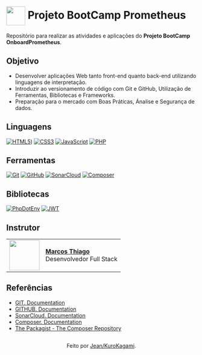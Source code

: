 <h1>
    <a href="https://github.com/KuroKagami/OnboardPrometheus">
     <img align="center" width="50px" src="https://upload.wikimedia.org/wikipedia/commons/a/ae/Github-desktop-logo-symbol.svg"></a>
    <span> Projeto BootCamp Prometheus</span>
</h1>

Repositório para realizar as atividades e aplicações do **Projeto BootCamp OnboardPrometheus**.


## Objetivo
- Desenvolver aplicações Web tanto front-end quanto back-end utilizando linguagens de interpretação.
- Introduzir ao versionamento de código com Git e GitHub, Utilização de Ferramentas, Bibliotecas e Frameworks.
- Preparação para o mercado com Boas Práticas, Ánalise e Segurança de dados.

## Linguagens
[![HTML5](https://img.shields.io/badge/html5-000?style=for-the-badge&logo=html5&logoColor=ed814b)](https://developer.mozilla.org/en-US/docs/Web/HTML))
[![CSS3](https://img.shields.io/badge/css3-000?style=for-the-badge&logo=css3&logoColor=58b4cb)](https://developer.mozilla.org/en-US/docs/Web/CSS)
[![JavaScript](https://img.shields.io/badge/javascript-000?style=for-the-badge&logo=javascript&logoColor=%23F7DF1E)](https://developer.mozilla.org/en-US/docs/Web/JavaScript)
[![PHP](https://img.shields.io/badge/php-000?style=for-the-badge&logo=php&logoColor=b386fa)](https://www.php.net/docs.php)
<br>

## Ferramentas
[![Git](https://img.shields.io/badge/Git-000?style=for-the-badge&logo=git&logoColor=E94D5F)](https://git-scm.com/doc) 
[![GitHub](https://img.shields.io/badge/GitHub-000?style=for-the-badge&logo=github&logoColor=30A3DC)](https://docs.github.com/)
[![SonarCloud](https://img.shields.io/badge/SonarCloud-000?style=for-the-badge&logo=sonar&logoColor=d465f3)](https://sonarcloud.io/)
[![Composer](https://img.shields.io/badge/Composer-000?style=for-the-badge&logo=composer&logoColor=b78f5c)](https://getcomposer.org)
<br>

## Bibliotecas
[![PhpDotEnv](https://img.shields.io/badge/Phpdotenv-000?style=for-the-badge&logo=e&logoColor=b78f5c)](https://packagist.org/packages/vlucas/phpdotenv)
[![JWT](https://img.shields.io/badge/JWT-000?style=for-the-badge&logo=JSON%20web%20tokens)](https://packagist.org/packages/firebase/php-jwt)
<br>


## Instrutor
<table>
  <tr>
    <td>
      <img width="80px" align="center" src="https://avatars.githubusercontent.com/u/32465944?v=4"/>
    </td>
    <td align="left">
      <a href="https://github.com/Negociation/">
        <span><b>Marcos Thiago</b></span>
      </a>
      <br>
      <span>Desenvolvedor Full Stack</span>
    </td>
  </tr>
</table>

## Referências
- [GIT. Documentation](https://git-scm.com/doc)
- [GITHUB. Documentation](https://docs.github.com/)
- [SonarCloud. Documentation](https://docs.sonarsource.com/sonarcloud/)
- [Composer. Documentation](https://getcomposer.org/doc/)
- [The Packagist - The Composer Repository](https://packagist.org)

##
<div align="center">Feito por <a href="https://github.com/KuroKagami">Jean/KuroKagami</a>.</div>
